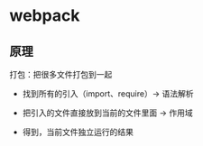 # webpack

## 原理

打包：把很多文件打包到一起

- 找到所有的引入（import、require）-> 语法解析

- 把引入的文件直接放到当前的文件里面 -> 作用域

- 得到，当前文件独立运行的结果